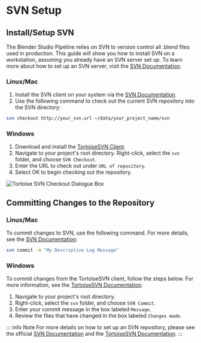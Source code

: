 # SVN Setup

## Install/Setup SVN 
The Blender Studio Pipeline relies on SVN to version control all .blend files used in production. This guide will show you how to install SVN on a workstation, assuming you already have an SVN server set up. To learn more about how to set up an SVN server, visit the [SVN Documentation](https://subversion.apache.org/quick-start#setting-up-a-local-repo).

### Linux/Mac
1. Install the SVN client on your system via the [SVN Documentation](https://subversion.apache.org/packages.html).
2. Use the following command to check out the current SVN repository into the SVN directory:
```bash
svn checkout http://your_svn.url ~/data/your_project_name/svn
```

### Windows
1. Download and install the [TortoiseSVN Client](https://tortoisesvn.net/downloads.html).
2. Navigate to your project's root directory. Right-click, select the `svn` folder, and choose `SVN Checkout`.
3. Enter the URL to check out under `URL of repository`.  
4. Select OK to begin checking out the repository.

![Tortoise SVN Checkout Dialogue Box](/media/td-guide/Tortoise_SVN_Checkout.jpg)

## Committing Changes to the Repository

### Linux/Mac
To commit changes to SVN, use the following command. For more details, see the [SVN Documentation](https://subversion.apache.org/quick-start#committing-changes):
```bash
svn commit -m "My Descriptive Log Message"
```

### Windows
To commit changes from the TortoiseSVN client, follow the steps below. For more information, see the [TortoiseSVN Documentation](https://tortoisesvn.net/docs/release/TortoiseSVN_en/tsvn-dug-commit.html):

1. Navigate to your project's root directory. 
2. Right-click, select the `svn` folder, and choose `SVN Commit`.
3. Enter your commit message in the box labeled `Message`.
4. Review the files that have changed in the box labeled `Changes made`.

::: info Note 
For more details on how to set up an SVN repository, please see the official [SVN Documentation](https://subversion.apache.org/quick-start) and the [TortoiseSVN Documentation](https://tortoisesvn.net/docs/release/TortoiseSVN_en/tsvn-repository.html).
:::
